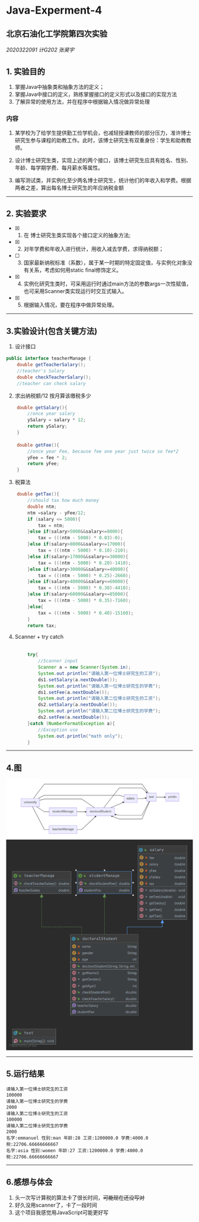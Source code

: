 # Java-Experment-4
## 北京石油化工学院第四次实验
######  2020322091 计G202 张昊宇

## 1. 实验目的
1. 掌握Java中抽象类和抽象方法的定义； 
2. 掌握Java中接口的定义，熟练掌握接口的定义形式以及接口的实现方法
3. 了解异常的使用方法，并在程序中根据输入情况做异常处理
### 内容

1. 某学校为了给学生提供勤工俭学机会，也减轻授课教师的部分压力，准许博士研究生参与课程的助教工作。此时，该博士研究生有双重身份：学生和助教教师。

2. 设计博士研究生类，实现上述的两个接口，该博士研究生应具有姓名、性别、年龄、每学期学费、每月薪水等属性。

3. 编写测试类，并实例化至少两名博士研究生，统计他们的年收入和学费。根据两者之差，算出每名博士研究生的年应纳税金额

---

## 2. 实验要求
- [x]  1. 在 博士研究生类实现各个接口定义的抽象方法;
- [x]  2. 对年学费和年收入进行统计，用收入减去学费，求得纳税额；
- [ ] 3. 国家最新纳税标准（系数），属于某一时期的特定固定值，与实例化对象没有关系，考虑如何用static  final修饰定义。
- [x] 4. 实例化研究生类时，可采用运行时通过main方法的参数args一次性赋值，也可采用Scanner类实现运行时交互式输入。
- [x] 5. 根据输入情况，要在程序中做异常处理。

---

## 3.实验设计(包含关键方法)
1. 设计接口
```java
public interface teacherManage {
    double getTeacherSalary();
    //teacher's Salary
    double checkTeacherSalary();
    //teacher can check salary
```
2. 求出纳税额/12 按月算该缴税多少
```java
    double getSalary(){
        //once year salary
        ySalary = salary * 12;
        return ySalary;
    }

    double getFee(){
        //once year Fee, because fee one year just twice so fee*2
        yFee = fee * 2;
        return yFee;
    }
```
3. 税算法
```java
    double getTax(){
        //should tax how much money
        double ntm;
        ntm =salary - yFee/12;
        if (salary <= 5000){
            tax = ntm;
        }else if(salary>5000&&salary<=8000){
            tax = (((ntm - 5000) * 0.03)-0);
        }else if(salary>8000&&salary<=17000){
            tax = (((ntm - 5000) * 0.10)-210);
        }else if(salary>17000&&salary<=30000){
            tax = (((ntm - 5000) * 0.20)-1410);
        }else if(salary>30000&&salary<=40000){
            tax = (((ntm - 5000) * 0.25)-2660);
        }else if(salary>40000&&salary<=60000){
            tax = (((ntm - 5000) * 0.30)-4410);
        }else if(salary>60000&&salary<=85000){
            tax = (((ntm - 5000) * 0.35)-7160);
        }else{
            tax = (((ntm - 5000) * 0.40)-15160);
        }
        return tax;
```
4. Scanner + try catch
```java

        try{
            //Scanner input
            Scanner a = new Scanner(System.in);
            System.out.println("请输入第一位博士研究生的工资");
            ds1.setSalary(a.nextDouble());
            System.out.println("请输入第一位博士研究生的学费");
            ds1.setFee(a.nextDouble());
            System.out.println("请输入第二位博士研究生的工资");
            ds2.setSalary(a.nextDouble());
            System.out.println("请输入第二位博士研究生的学费");
            ds2.setFee(a.nextDouble());
        }catch (NumberFormatException a){
            //Exception use
            System.out.println("math only");
        }
```

---

## 4.图
![流程图](https://github.com/Emmanuel-true/Java-Experment-4/blob/main/Screenshot%202020-11-09%20055559.png)
![包图](https://github.com/Emmanuel-true/Java-Experment-4/blob/main/Package%20university.png)

---

## 5.运行结果
```
请输入第一位博士研究生的工资
100000
请输入第一位博士研究生的学费
2000
请输入第二位博士研究生的工资
100000
请输入第二位博士研究生的学费
2000
名字:emmanuel 性别:man 年龄:28 工资:1200000.0 学费:4000.0 税:22706.66666666667
名字:asia 性别:women 年龄:27 工资:1200000.0 学费:4000.0 税:22706.66666666667
```

---

## 6.感想与体会

1. 头一次写计算税的算法卡了很长时间，~~可能现在还没写对~~
2. 好久没用scanner了，卡了一段时间
3. 这个项目我感觉用JavaScript可能更好写






